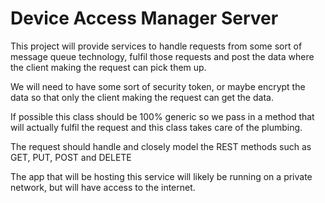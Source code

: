 ﻿# Device Access Manager Server

This project will provide services to handle requests from some sort of message queue technology, fulfil those requests and post the data where the client making the request can pick them up.

We will need to have some sort of security token, or maybe encrypt the data so that only the client making the request can get the data.

If possible this class should be 100% generic so we pass in a method that will actually fulfil the request and this class takes care of the plumbing.

The request should handle and closely model the REST methods such as GET, PUT, POST and DELETE

The app that will be hosting this service will likely be running on a private network, but will have access to the internet.